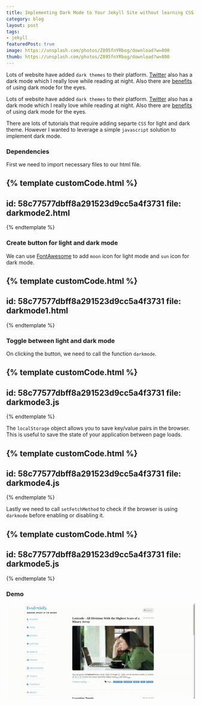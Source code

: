 ```yaml
---
title: Implementing Dark Mode to Your Jekyll Site without learning CSS
category: blog
layout: post
tags:
- jekyll
featuredPost: true
image: https://unsplash.com/photos/Z895fnYRbog/download?w=800
thumb: https://unsplash.com/photos/Z895fnYRbog/download?w=800
---
```



Lots of website have added `dark themes` to their platform. [Twitter](https://twitter.com/) also has a dark mode which I really love while reading at night. Also there are [benefits](https://www.healthline.com/health/is-dark-mode-better-for-your-eyes#benefits-of-dark-mode) of using dark mode for the eyes.<!-- truncate_here -->


Lots of website have added `dark themes` to their platform. [Twitter](https://twitter.com/) also has a dark mode which I really love while reading at night. Also there are [benefits](https://www.healthline.com/health/is-dark-mode-better-for-your-eyes#benefits-of-dark-mode) of using dark mode for the eyes.


There are lots of tutorials that require adding separte `CSS` for light and dark theme. However I wanted to leverage a simple `javascript` solution to implement dark mode.

### Dependencies

First we need to import necessary files to our html file.

{% template  customCode.html %}
---
id: 58c77577dbff8a291523d9cc5a4f3731
file: darkmode2.html
---
{% endtemplate %}

### Create button for light and dark mode

We can use [FontAwesome](https://fontawesome.com/) to add `moon` icon for light mode and `sun` icon for dark mode.

{% template  customCode.html %}
---
id: 58c77577dbff8a291523d9cc5a4f3731
file: darkmode1.html
---
{% endtemplate %}

### Toggle between light and dark mode

On clicking the button, we need to call the function `darkmode`.

{% template  customCode.html %}
---
id: 58c77577dbff8a291523d9cc5a4f3731
file: darkmode3.js
---
{% endtemplate %}


The `localStorage` object allows you to save key/value pairs in the browser. This is useful to save the state of your application between page loads.


{% template  customCode.html %}
---
id: 58c77577dbff8a291523d9cc5a4f3731
file: darkmode4.js
---
{% endtemplate %}

Lastly we need to call `setFetchMethod` to check if the browser is using `darkmode` before enabling or disabling it.

{% template  customCode.html %}
---
id: 58c77577dbff8a291523d9cc5a4f3731
file: darkmode5.js
---
{% endtemplate %}

### Demo

![](/img/dark_mode.gif "Dark Mode")

